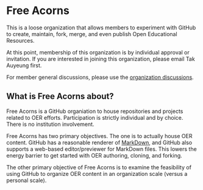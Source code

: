 # Free Acorns

This is a loose organization that allows members to experiment with GitHub to create, maintain, fork, merge, and even publish Open Educational Resources. 

At this point, membership of this organization is by individual approval or invitation. If you are interested in joining this organization, please email Tak Auyeung first.

For member general discussions, please use the [organization discussions](https://github.com/orgs/Free-acorns/discussions).

## What is Free Acorns about?

Free Acorns is a GitHub organiation to house repositories and projects related to OER efforts. Participation is strictly individual and by choice. There is no institution involvement.

Free Acorns has two primary objectives. The one is to actually house OER content. GitHub has a reasonable renderer of [MarkDown](https://docs.github.com/en/get-started/writing-on-github/getting-started-with-writing-and-formatting-on-github/basic-writing-and-formatting-syntax), and GitHub also supports a web-based editor/previewer for MarkDown files. This lowers the energy barrier to get started with OER authoring, cloning, and forking.

The other primary objective of Free Acorns is to examine the feasibility of using GitHub to organize OER content in an organization scale (versus a personal scale).


